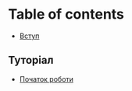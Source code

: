 # Table of contents

- [Вступ](./intro.md)

## Туторіал

- [Початок роботи](./tutorial/getting-started.md)

